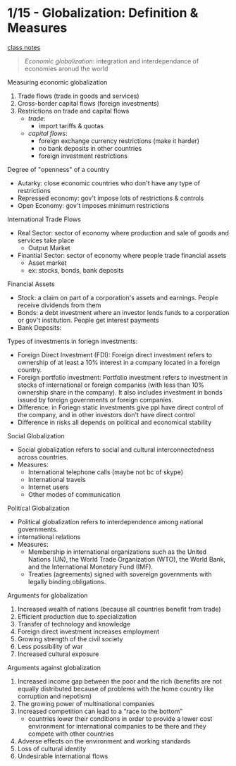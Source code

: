 # 1/15 - Globalization: Definition & Measures
[class notes](https://gsu.view.usg.edu/d2l/le/content/892076/topics/files/download/12936284/DirectFileTopicDownload)
> *Economic globalization*: integration and interdependance of economies aronud the world  

Measuring economic globalization
1. Trade flows (trade in goods and services)
2. Cross-border capital flows (foreign investments)
3. Restrictions on trade and capital flows
    - *trade*:
        + import tariffs & quotas
    - *capital flows*:
        + foreign exchange currency restrictions (make it harder)
        + no bank deposits in other countries
        + foreign investment restrictions  

Degree of "openness" of a country
- Autarky: close economic countries who don't have any type of restrictions
- Repressed economy: gov't impose lots of restrictions & controls
- Open Economy: gov't imposes minimum restrictions

International Trade Flows
- Real Sector: sector of economy where production and sale of goods and services take place
    + Output Market
- Finantial Sector: sector of economy where people trade financial assets
    + Asset market
    + ex: stocks, bonds, bank deposits

Financial Assets
- Stock: a claim on part of a corporation's assets and earnings. People receive dividends from them
- Bonds: a debt investment where an investor lends funds to a corporation or gov't institution. People get interest payments
- Bank Deposits:


Types of investments in foriegn investments:
- Foreign Direct Investment (FDI): Foreign direct investment
refers to ownership of at least a 10% interest in a company
located in a foreign country.
- Foreign portfolio investment: Portfolio investment refers to
investment in stocks of international or foreign companies
(with less than 10% ownership share in the company).
It also includes investment in bonds issued by foreign
governments or foreign companies.
- Difference: in Foriegn static investments give ppl have direct control of the company, and in other investors don't have direct control
- Difference in risks all depends on political and economical stability

Social Globalization
- Social globalization refers to social and cultural
interconnectedness across countries.
- Measures:
    + International telephone calls (maybe not bc of skype)
    + International travels
    + Internet users
    + Other modes of communication

Political Globalization
- Political globalization refers to interdependence among national
governments.
- international relations
- Measures:
    + Membership in international organizations such as the United
Nations (UN), the World Trade Organization (WTO), the World
Bank, and the International Monetary Fund (IMF).
    + Treaties (agreements) signed with sovereign governments
with legally binding obligations.

Arguments for globalization
1. Increased wealth of nations (because all countries benefit from trade)
2. Efficient production due to specialization
3. Transfer of technology and knowledge
4. Foreign direct investment increases employment
5. Growing strength of the civil society
6. Less possibility of war
7. Increased cultural exposure

Arguments against globalization
1. Increased income gap between the poor and the rich (benefits are not equally distributed because of problems with the home country like corruption and nepotism)
2. The growing power of multinational companies
3. Increased competition can lead to a “race to the bottom”
    - countries lower their conditions in order to provide a lower cost environment for international companies to be there and they compete with other countries
4. Adverse effects on the environment and working standards
5. Loss of cultural identity
6. Undesirable international flows
